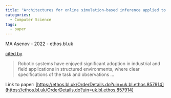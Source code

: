 ```yaml
---
title: "Architectures for online simulation-based inference applied to robot motion planning"
categories:
  - Computer Science
tags:
  - paper
---
```

MA Asenov - 2022 - ethos.bl.uk

[cited by](None) 

>Robotic systems have enjoyed significant adoption in industrial and field applications in structured environments, where clear specifications of the task and observations …

Link to paper: [https://ethos.bl.uk/OrderDetails.do?uin=uk.bl.ethos.857914](https://ethos.bl.uk/OrderDetails.do?uin=uk.bl.ethos.857914)

